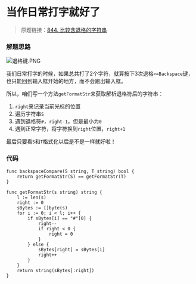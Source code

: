 # 当作日常打字就好了
> 原题链接：[844. 比较含退格的字符串](https://leetcode-cn.com/problems/backspace-string-compare/)


### 解题思路
![退格键.PNG](https://pic.leetcode-cn.com/0a992793716ac8a269c3328c0562ba766111efaa80c7cb953da3f7291bb071db-%E6%8D%95%E8%8E%B7.PNG)

我们日常打字的时候，如果总共打了2个字符，就算按下3次退格``<=Backspace``键，也只能回到输入框开始的地方，而不会跑出输入框。

所以，咱们写一个方法``getFormatStr``来获取解析退格符后的字符串：
1. ``right``来记录当前光标的位置
2. 遍历字符串``S``
3. 遇到退格符``#``，``right-1``，但是最小为``0``
4. 遇到正常字符，将字符换到``right``位置，``right+1``

最后只要看``S``和``T``格式化以后是不是一样就好啦！
### 代码

```golang
func backspaceCompare(S string, T string) bool {
	return getFormatStr(S) == getFormatStr(T)
}

func getFormatStr(s string) string {
	l := len(s)
	right := 0
	sBytes := []byte(s)
	for i := 0; i < l; i++ {
		if sBytes[i] == "#"[0] {
			right--
			if right < 0 {
				right = 0
			}
		} else {
			sBytes[right] = sBytes[i]
			right++
		}
	}
	return string(sBytes[:right])
}
```